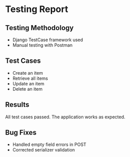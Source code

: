 # Testing Report

## Testing Methodology
- Django TestCase framework used
- Manual testing with Postman

## Test Cases
- Create an item
- Retrieve all items
- Update an item
- Delete an item

## Results
All test cases passed. The application works as expected.

## Bug Fixes
- Handled empty field errors in POST
- Corrected serializer validation
